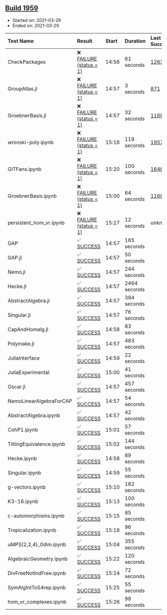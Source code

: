 ## [Build 1959](https://oscarci.mathematik.uni-kl.de/job/oscar-stable/1959/)

* Started on: 2021-03-29
* Ended on: 2021-03-29

| Test Name    | Result | Start | Duration | Last Success | First Failure |
|:-------------|:-------|:------|:---------|:-------------|:--------------|
| CheckPackages | ❌ [FAILURE (status = 1)](https://oscarci.mathematik.uni-kl.de/job/oscar-stable/1959/artifact/logs/build-1959/CheckPackages.log) | 14:56 | 61 seconds | [1263](https://oscarci.mathematik.uni-kl.de/job/oscar-stable/1263/) | [1264](https://oscarci.mathematik.uni-kl.de/job/oscar-stable/1264/) |
| GroupAtlas.jl | ❌ [FAILURE (status = 1)](https://oscarci.mathematik.uni-kl.de/job/oscar-stable/1959/artifact/logs/build-1959/GroupAtlas.jl.log) | 14:57 | 3 seconds | [871](https://oscarci.mathematik.uni-kl.de/job/oscar-stable/871/) | [872](https://oscarci.mathematik.uni-kl.de/job/oscar-stable/872/) |
| GroebnerBasis.jl | ❌ [FAILURE (status = 1)](https://oscarci.mathematik.uni-kl.de/job/oscar-stable/1959/artifact/logs/build-1959/GroebnerBasis.jl.log) | 14:57 | 32 seconds | [1168](https://oscarci.mathematik.uni-kl.de/job/oscar-stable/1168/) | [1169](https://oscarci.mathematik.uni-kl.de/job/oscar-stable/1169/) |
| wronski-poly.ipynb | ❌ [FAILURE (status = 1)](https://oscarci.mathematik.uni-kl.de/job/oscar-stable/1959/artifact/logs/build-1959/wronski-poly.ipynb.log) | 15:16 | 119 seconds | [1957](https://oscarci.mathematik.uni-kl.de/job/oscar-stable/1957/) | [1958](https://oscarci.mathematik.uni-kl.de/job/oscar-stable/1958/) |
| GITFans.ipynb | ❌ [FAILURE (status = 1)](https://oscarci.mathematik.uni-kl.de/job/oscar-stable/1959/artifact/logs/build-1959/GITFans.ipynb.log) | 15:20 | 100 seconds | [1646](https://oscarci.mathematik.uni-kl.de/job/oscar-stable/1646/) | [1647](https://oscarci.mathematik.uni-kl.de/job/oscar-stable/1647/) |
| GroebnerBasis.ipynb | ❌ [FAILURE (status = 1)](https://oscarci.mathematik.uni-kl.de/job/oscar-stable/1959/artifact/logs/build-1959/GroebnerBasis.ipynb.log) | 15:00 | 64 seconds | [1168](https://oscarci.mathematik.uni-kl.de/job/oscar-stable/1168/) | [1169](https://oscarci.mathematik.uni-kl.de/job/oscar-stable/1169/) |
| persistent_hom_vr.ipynb | ❌ [FAILURE (status = 1)](https://oscarci.mathematik.uni-kl.de/job/oscar-stable/1959/artifact/logs/build-1959/persistent_hom_vr.ipynb.log) | 15:27 | 12 seconds | unknown | unknown |
| GAP | ✅ [SUCCESS](https://oscarci.mathematik.uni-kl.de/job/oscar-stable/1959/artifact/logs/build-1959/GAP.log) | 14:57 | 165 seconds |  |  |
| GAP.jl | ✅ [SUCCESS](https://oscarci.mathematik.uni-kl.de/job/oscar-stable/1959/artifact/logs/build-1959/GAP.jl.log) | 14:57 | 50 seconds |  |  |
| Nemo.jl | ✅ [SUCCESS](https://oscarci.mathematik.uni-kl.de/job/oscar-stable/1959/artifact/logs/build-1959/Nemo.jl.log) | 14:57 | 244 seconds |  |  |
| Hecke.jl | ✅ [SUCCESS](https://oscarci.mathematik.uni-kl.de/job/oscar-stable/1959/artifact/logs/build-1959/Hecke.jl.log) | 14:57 | 2464 seconds |  |  |
| AbstractAlgebra.jl | ✅ [SUCCESS](https://oscarci.mathematik.uni-kl.de/job/oscar-stable/1959/artifact/logs/build-1959/AbstractAlgebra.jl.log) | 14:57 | 394 seconds |  |  |
| Singular.jl | ✅ [SUCCESS](https://oscarci.mathematik.uni-kl.de/job/oscar-stable/1959/artifact/logs/build-1959/Singular.jl.log) | 14:57 | 76 seconds |  |  |
| CapAndHomalg.jl | ✅ [SUCCESS](https://oscarci.mathematik.uni-kl.de/job/oscar-stable/1959/artifact/logs/build-1959/CapAndHomalg.jl.log) | 14:58 | 83 seconds |  |  |
| Polymake.jl | ✅ [SUCCESS](https://oscarci.mathematik.uni-kl.de/job/oscar-stable/1959/artifact/logs/build-1959/Polymake.jl.log) | 14:57 | 483 seconds |  |  |
| JuliaInterface | ✅ [SUCCESS](https://oscarci.mathematik.uni-kl.de/job/oscar-stable/1959/artifact/logs/build-1959/JuliaInterface.log) | 14:59 | 22 seconds |  |  |
| JuliaExperimental | ✅ [SUCCESS](https://oscarci.mathematik.uni-kl.de/job/oscar-stable/1959/artifact/logs/build-1959/JuliaExperimental.log) | 15:00 | 41 seconds |  |  |
| Oscar.jl | ✅ [SUCCESS](https://oscarci.mathematik.uni-kl.de/job/oscar-stable/1959/artifact/logs/build-1959/Oscar.jl.log) | 14:57 | 457 seconds |  |  |
| NemoLinearAlgebraForCAP | ✅ [SUCCESS](https://oscarci.mathematik.uni-kl.de/job/oscar-stable/1959/artifact/logs/build-1959/NemoLinearAlgebraForCAP.log) | 14:57 | 54 seconds |  |  |
| AbstractAlgebra.ipynb | ✅ [SUCCESS](https://oscarci.mathematik.uni-kl.de/job/oscar-stable/1959/artifact/logs/build-1959/AbstractAlgebra.ipynb.log) | 14:57 | 42 seconds |  |  |
| CohP1.ipynb | ✅ [SUCCESS](https://oscarci.mathematik.uni-kl.de/job/oscar-stable/1959/artifact/logs/build-1959/CohP1.ipynb.log) | 15:01 | 57 seconds |  |  |
| TiltingEquivalence.ipynb | ✅ [SUCCESS](https://oscarci.mathematik.uni-kl.de/job/oscar-stable/1959/artifact/logs/build-1959/TiltingEquivalence.ipynb.log) | 15:02 | 144 seconds |  |  |
| Hecke.ipynb | ✅ [SUCCESS](https://oscarci.mathematik.uni-kl.de/job/oscar-stable/1959/artifact/logs/build-1959/Hecke.ipynb.log) | 14:58 | 89 seconds |  |  |
| Singular.ipynb | ✅ [SUCCESS](https://oscarci.mathematik.uni-kl.de/job/oscar-stable/1959/artifact/logs/build-1959/Singular.ipynb.log) | 14:59 | 55 seconds |  |  |
| g-vectors.ipynb | ✅ [SUCCESS](https://oscarci.mathematik.uni-kl.de/job/oscar-stable/1959/artifact/logs/build-1959/g-vectors.ipynb.log) | 15:10 | 182 seconds |  |  |
| K3-16.ipynb | ✅ [SUCCESS](https://oscarci.mathematik.uni-kl.de/job/oscar-stable/1959/artifact/logs/build-1959/K3-16.ipynb.log) | 15:13 | 100 seconds |  |  |
| c-automorphisms.ipynb | ✅ [SUCCESS](https://oscarci.mathematik.uni-kl.de/job/oscar-stable/1959/artifact/logs/build-1959/c-automorphisms.ipynb.log) | 15:15 | 85 seconds |  |  |
| Tropicalization.ipynb | ✅ [SUCCESS](https://oscarci.mathematik.uni-kl.de/job/oscar-stable/1959/artifact/logs/build-1959/Tropicalization.ipynb.log) | 15:18 | 96 seconds |  |  |
| uMPS(2,2,4)_0dim.ipynb | ✅ [SUCCESS](https://oscarci.mathematik.uni-kl.de/job/oscar-stable/1959/artifact/logs/build-1959/uMPS-2-2-4-_0dim.ipynb.log) | 15:04 | 355 seconds |  |  |
| AlgebraicGeometry.ipynb | ✅ [SUCCESS](https://oscarci.mathematik.uni-kl.de/job/oscar-stable/1959/artifact/logs/build-1959/AlgebraicGeometry.ipynb.log) | 15:22 | 120 seconds |  |  |
| DivFreeNotIndFree.ipynb | ✅ [SUCCESS](https://oscarci.mathematik.uni-kl.de/job/oscar-stable/1959/artifact/logs/build-1959/DivFreeNotIndFree.ipynb.log) | 15:24 | 72 seconds |  |  |
| SymAlgIntToS4rep.ipynb | ✅ [SUCCESS](https://oscarci.mathematik.uni-kl.de/job/oscar-stable/1959/artifact/logs/build-1959/SymAlgIntToS4rep.ipynb.log) | 15:25 | 55 seconds |  |  |
| hom_vr_complexes.ipynb | ✅ [SUCCESS](https://oscarci.mathematik.uni-kl.de/job/oscar-stable/1959/artifact/logs/build-1959/hom_vr_complexes.ipynb.log) | 15:26 | 98 seconds |  |  |
